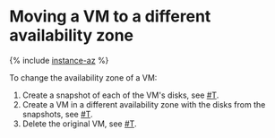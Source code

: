 # Moving a VM to a different availability zone

{% include [instance-az](../../_includes_service/instance-az.md) %}

To change the availability zone of a VM:

1. Create a snapshot of each of the VM's disks, see [#T](../disk-control/create-snapshot.md).
1. Create a VM in a different availability zone with the disks from the snapshots, see [#T](../vm-create/create-from-snapshots.md).
1. Delete the original VM, see [#T](vm-delete.md).

